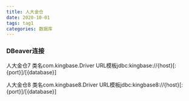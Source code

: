 ```yaml
---
title: 人大金仓
date: 2020-10-01
tags: tag1
categories: 数据库
---
```


### DBeaver连接

人大金仓7
类名com.kingbase.Driver
URL模板jdbc:kingbase://{host}[:{port}]/[{database}]

人大金仓8
类名com.kingbase8.Driver
URL模板jdbc:kingbase8://{host}[:{port}]/[{database}]

